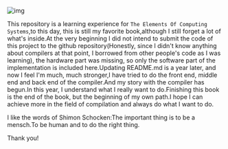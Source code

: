 ![img](https://encrypted-tbn3.gstatic.com/images?q=tbn:ANd9GcQ5VXmlcncga0FzgtVlGIYTP5EvcezKLoHtexz4Ba9YoIH6asmb)

This repository is a learning experience for `The Elements Of Computing Systems`,to this day, this is still my favorite book,although I still forget a lot of what's inside.At the very beginning I did not intend to submit the code of this project to the github repository(Honestly, since I didn't know anything about compilers at that point, I borrowed from other people's code as I was learning), the hardware part was missing, so only the software part of the implementation is included here.Updating README.md is a year later, and now I feel I'm much, much stronger,I have tried to do the front end, middle end and back end of the compiler.And my story with the compiler has begun.In this year, I understand what I really want to do.Finishing this book is the end of the book, but the beginning of my own path.I hope I can achieve more in the field of compilation and always do what I want to do.

I like the words of Shimon Schocken:The important thing is to be a mensch.To be human and to do the right thing.

Thank you!
